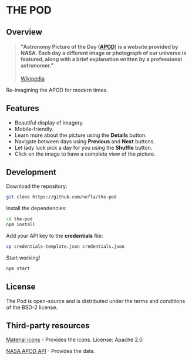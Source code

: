 # THE POD

## Overview

> #### "Astronomy Picture of the Day ([APOD](https://apod.nasa.gov)) is a website provided by NASA. Each day a different image or photograph of our universe is featured, along with a brief explanation written by a professional astronomer."
>
> [Wikipedia](https://en.wikipedia.org/wiki/Astronomy_Picture_of_the_Day)

Re-imagining the APOD for modern times.

## Features

- Beautiful display of imagery.
- Mobile-friendly.
- Learn more about the picture using the **Details** button.
- Navigate between days using **Previous** and **Next** buttons.
- Let lady luck pick a day for you using the **Shuffle** button.
- Click on the image to have a complete view of the picture.

## Development

Download the repository:

```bash
git clone https://github.com/nefla/the-pod
```

Install the dependencies:

```bash
cd the-pod
npm install
```

Add your API key to the **credentials** file:

```bash
cp credentials-template.json credentials.json
```

Start working!

```bash
npm start
```

## License

The Pod is open-source and is distributed under the terms and conditions of the BSD-2 license.

## Third-party resources

[Material icons](https://github.com/google/material-design-icons/) - Provides the icons. License: Apache 2.0

[NASA APOD API](https://api.nasa.gov/api.html#apod) - Provides the data.
